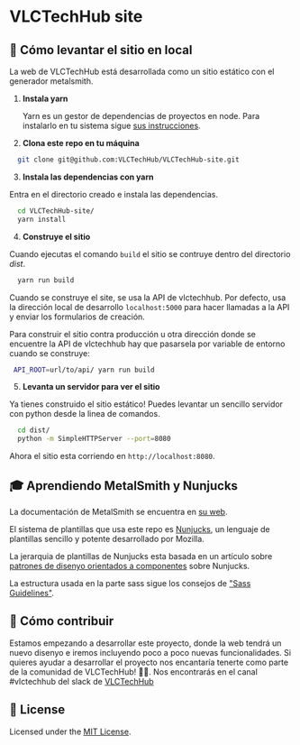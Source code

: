 # VLCTechHub site

## 🚀 Cómo levantar el sitio en local

La web de VLCTechHub está desarrollada como un sitio estático con el generador metalsmith.

1. **Instala yarn**

   Yarn es un gestor de dependencias de proyectos en node. Para instalarlo en tu sistema sigue [sus instrucciones](https://yarnpkg.com/en/docs/install).

2. **Clona este repo en tu máquina**

  ```sh
    git clone git@github.com:VLCTechHub/VLCTechHub-site.git
  ```
3. **Instala las dependencias con yarn**

  Entra en el directorio creado e instala las dependencias.

  ```sh
    cd VLCTechHub-site/
    yarn install
  ```

4. **Construye el sitio**

  Cuando ejecutas el comando `build` el sitio se contruye dentro del directorio *dist*.

  ```sh
    yarn run build
  ```

  Cuando se construye el site, se usa la API de vlctechhub. Por defecto, usa la dirección local de desarrollo `localhost:5000` para hacer llamadas a la API y enviar los formularios de creación.

  Para construir el sitio contra producción u otra dirección donde se encuentre la API de vlctechhub hay que pasarsela por variable de entorno cuando se construye:

  ```sh
   API_ROOT=url/to/api/ yarn run build
  ```

5. **Levanta un servidor para ver el sitio**

  Ya tienes construido el sitio estático! Puedes levantar un sencillo servidor con python desde la linea de comandos.

  ```sh
    cd dist/
    python -m SimpleHTTPServer --port=8080
  ```

  Ahora el sitio esta corriendo en `http://localhost:8080`.


## 🎓 Aprendiendo MetalSmith y Nunjucks

  La documentación de MetalSmith se encuentra en [su web](https://metalsmith.io).

  El sistema de plantillas que usa este repo es [Nunjucks](https://mozilla.github.io/nunjucks/), un lenguaje de plantillas sencillo y potente desarrollado por Mozilla.

  La jerarquia de plantillas de Nunjucks esta basada en un artículo sobre [patrones de disenyo orientados a componentes](https://css-tricks.com/component-led-design-patterns-nunjucks-grunt/) sobre Nunjucks.

  La estructura usada en la parte sass sigue los consejos de ["Sass Guidelines"](https://sass-guidelin.es/es/).

## 🤝 Cómo contribuir

 Estamos empezando a desarrollar este proyecto, donde la web tendrá un nuevo disenyo e iremos incluyendo poco a poco nuevas funcionalidades.  Si quieres ayudar a desarrollar el proyecto nos encantaría tenerte como parte de la comunidad de VLCTechHub! :muscle::purple_heart:. Nos encontrarás en el canal #vlctechhub del slack de [VLCTechHub](https://slack.vlctechhub.org/)

## :memo: License

Licensed under the [MIT License](./LICENSE).

